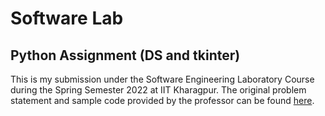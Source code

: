 # Software Lab 

## Python Assignment (DS and tkinter)

This is my submission under the Software Engineering Laboratory Course during the Spring Semester 2022 at IIT Kharagpur. The original problem statement and sample code provided by the professor can be found [here](https://github.com/dasabir/CS29006_SW_Lab_Spr2022).

